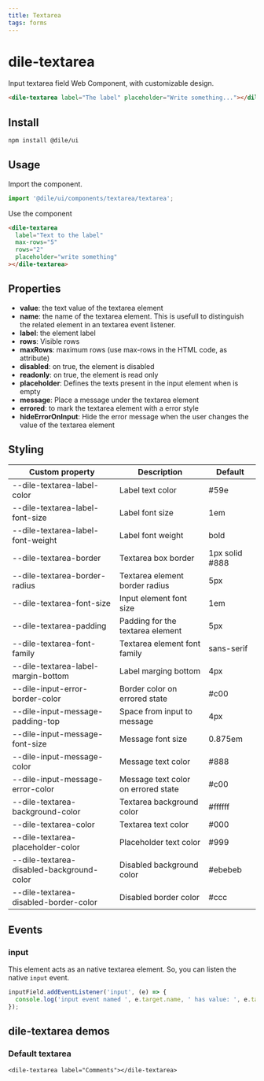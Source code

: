 ```yaml
---
title: Textarea
tags: forms
---
```


# dile-textarea

Input textarea field Web Component, with customizable design.

```html
<dile-textarea label="The label" placeholder="Write something..."></dile-textarea>
```

## Install

```bash
npm install @dile/ui
```

## Usage

Import the component.

```javascript
import '@dile/ui/components/textarea/textarea';
```

Use the component

```html
<dile-textarea
  label="Text to the label"
  max-rows="5"
  rows="2"
  placeholder="write something"
></dile-textarea>
```

## Properties

- **value**: the text value of the textarea element
- **name**: the name of the textarea element. This is usefull to distinguish the related element in an textarea event listener.
- **label**: the element label
- **rows**: Visible rows
- **maxRows**: maximum rows (use max-rows in the HTML code, as attribute)
- **disabled**: on true, the element is disabled
- **readonly**: on true, the element is read only
- **placeholder**: Defines the texts present in the input element when is empty
- **message**: Place a message under the textarea element
- **errored**: to mark the textarea element with a error style
- **hideErrorOnInput**: Hide the error message when the user changes the value of the textarea element

## Styling

Custom property | Description | Default
----------------|-------------|---------
--dile-textarea-label-color | Label text color | #59e
--dile-textarea-label-font-size | Label font size | 1em
--dile-textarea-label-font-weight | Label font weight | bold
--dile-textarea-border | Textarea box border | 1px solid #888
--dile-textarea-border-radius | Textarea element border radius | 5px
--dile-textarea-font-size | Input element font size | 1em
--dile-textarea-padding | Padding for the textarea element | 5px
--dile-textarea-font-family | Textarea element font family | sans-serif
--dile-textarea-label-margin-bottom | Label marging bottom | 4px
--dile-input-error-border-color | Border color on errored state | #c00
--dile-input-message-padding-top | Space from input to message | 4px
--dile-input-message-font-size | Message font size | 0.875em
--dile-input-message-color | Message text color | #888
--dile-input-message-error-color | Message text color on errored state | #c00
--dile-textarea-background-color | Textarea background color | #ffffff
--dile-textarea-color | Textarea text color | #000
--dile-textarea-placeholder-color | Placeholder text color | #999
--dile-textarea-disabled-background-color | Disabled background color | #ebebeb
--dile-textarea-disabled-border-color | Disabled border color | #ccc

## Events

### input

This element acts as an native textarea element. So, you can listen the native `input` event.

```javascript
inputField.addEventListener('input', (e) => {
  console.log('input event named ', e.target.name, ' has value: ', e.target.value);
});
```

## dile-textarea demos

### Default textarea

```html:preview
<dile-textarea label="Comments"></dile-textarea>
```

